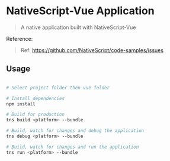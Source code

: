 # NativeScript-Vue Application
> A native application built with NativeScript-Vue



Reference: 
> Ref: https://github.com/NativeScript/code-samples/issues


## Usage

``` bash

# Select project folder then vue folder

# Install dependencies
npm install

# Build for production
tns build <platform> --bundle

# Build, watch for changes and debug the application
tns debug <platform> --bundle

# Build, watch for changes and run the application
tns run <platform> --bundle
```
